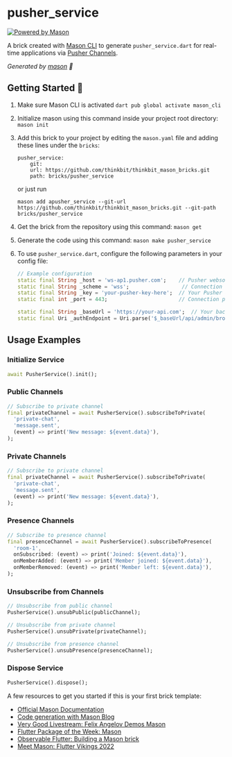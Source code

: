 # pusher_service

[![Powered by Mason](https://img.shields.io/endpoint?url=https%3A%2F%2Ftinyurl.com%2Fmason-badge)](https://github.com/felangel/mason)

A brick created with [Mason CLI][1] to generate `pusher_service.dart` for real-time applications via [Pusher Channels][9].

_Generated by [mason][1] 🧱_

## Getting Started 🚀

1. Make sure Mason CLI is activated
   `dart pub global activate mason_cli`
2. Initialize mason using this command inside your project root directory:
   `mason init`
3. Add this brick to your project by editing the `mason.yaml` file and adding these lines under the `bricks`:

   ```
   pusher_service:
       git:
       url: https://github.com/thinkbit/thinkbit_mason_bricks.git
       path: bricks/pusher_service
   ```

   or just run

   ```
   mason add apusher_service --git-url https://github.com/thinkbit/thinkbit_mason_bricks.git --git-path bricks/pusher_service
   ```

4. Get the brick from the repository using this command:
   `mason get`
5. Generate the code using this command:
   `mason make pusher_service`
6. To use `pusher_service.dart`, configure the following parameters in your config file:

   ```dart
   // Example configuration
   static final String _host = 'ws-ap1.pusher.com';    // Pusher websocket host
   static final String _scheme = 'wss';                 // Connection scheme (wss/ws)
   static final String _key = 'your-pusher-key-here';  // Your Pusher app key
   static final int _port = 443;                       // Connection port (443 for SSL)

   static final String _baseUrl = 'https://your-api.com';  // Your backend API URL
   static final Uri _authEndpoint = Uri.parse('$_baseUrl/api/admin/broadcasting/auth');
   ```

## Usage Examples

### Initialize Service

```dart
await PusherService().init();
```

### Public Channels

```dart
// Subscribe to private channel
final privateChannel = await PusherService().subscribeToPrivate(
  'private-chat',
  'message.sent',
  (event) => print('New message: ${event.data}'),
);
```

### Private Channels

```dart
// Subscribe to private channel
final privateChannel = await PusherService().subscribeToPrivate(
  'private-chat',
  'message.sent',
  (event) => print('New message: ${event.data}'),
);
```

### Presence Channels

```dart
// Subscribe to presence channel
final presenceChannel = await PusherService().subscribeToPresence(
  'room-1',
  onSubscribed: (event) => print('Joined: ${event.data}'),
  onMemberAdded: (event) => print('Member joined: ${event.data}'),
  onMemberRemoved: (event) => print('Member left: ${event.data}'),
);
```

### Unsubscribe from Channels

```dart
// Unsubscribe from public channel
PusherService().unsubPublic(publicChannel);

// Unsubscribe from private channel
PusherService().unsubPrivate(privateChannel);

// Unsubscribe from presence channel
PusherService().unsubPresence(presenceChannel);
```

### Dispose Service

```dart
PusherService().dispose();
```

A few resources to get you started if this is your first brick template:

- [Official Mason Documentation][2]
- [Code generation with Mason Blog][3]
- [Very Good Livestream: Felix Angelov Demos Mason][4]
- [Flutter Package of the Week: Mason][5]
- [Observable Flutter: Building a Mason brick][6]
- [Meet Mason: Flutter Vikings 2022][7]

[1]: https://github.com/felangel/mason
[2]: https://docs.brickhub.dev
[3]: https://verygood.ventures/blog/code-generation-with-mason
[4]: https://youtu.be/G4PTjA6tpTU
[5]: https://youtu.be/qjA0JFiPMnQ
[6]: https://youtu.be/o8B1EfcUisw
[7]: https://youtu.be/LXhgiF5HiQg
[8]: https://pub.dev/packages/dart_pusher_channels
[9]: https://pusher.com/channels/
